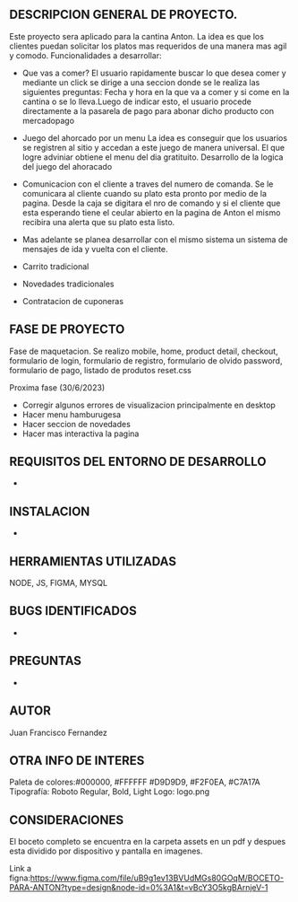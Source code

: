 ## DESCRIPCION GENERAL DE PROYECTO.
Este proyecto sera aplicado para la cantina Anton. La idea es que los clientes puedan solicitar los platos mas requeridos de una manera mas agil y comodo.
Funcionalidades a desarrollar:
- Que vas a comer?
    El usuario rapidamente buscar lo que desea comer y mediante un click se dirige a una seccion donde se le realiza las siguientes preguntas: Fecha y hora en la que va a comer y si come en la cantina o se lo lleva.Luego de indicar esto, el usuario procede directamente a la pasarela de pago para abonar dicho producto con mercadopago

- Juego del ahorcado por un menu
    La idea es conseguir que los usuarios se registren al sitio y accedan a este juego de manera universal. El que logre adviniar obtiene el menu del dia gratituito. 
    Desarrollo de la logica del juego del ahoracado

- Comunicacion con el cliente a traves del numero de comanda. Se le comunicara al cliente cuando su plato esta pronto por medio de la pagina. Desde la caja se digitara el nro de comando y si el cliente que esta esperando tiene el ceular abierto en la pagina de Anton el mismo recibira una alerta que su plato esta listo.
- Mas adelante se planea desarrollar con el mismo sistema un sistema de mensajes de ida y vuelta con el cliente.

- Carrito tradicional
- Novedades tradicionales
- Contratacion de cuponeras


## FASE DE PROYECTO
Fase de maquetacion. Se realizo mobile, home, product detail, checkout, formulario de login, formulario de registro, formulario de olvido password, formulario de pago, listado de produtos
reset.css

Proxima fase (30/6/2023)
* Corregir algunos errores de visualizacion principalmente en desktop
* Hacer menu hamburugesa
* Hacer seccion de novedades
* Hacer mas interactiva la pagina 

## REQUISITOS DEL ENTORNO DE DESARROLLO
-

## INSTALACION
-

## HERRAMIENTAS UTILIZADAS
NODE, JS, FIGMA, MYSQL

## BUGS IDENTIFICADOS 
-

## PREGUNTAS
-

## AUTOR
Juan Francisco Fernandez

## OTRA INFO DE INTERES
Paleta de colores:#000000, #FFFFFF #D9D9D9, #F2F0EA, #C7A17A
Tipografía: Roboto Regular, Bold, Light
Logo: logo.png

## CONSIDERACIONES
El boceto completo se encuentra en la carpeta assets en un pdf y despues esta dividido por dispositivo y pantalla en imagenes.

Link a figna:https://www.figma.com/file/uB9g1ev13BVUdMGs80GOqM/BOCETO-PARA-ANTON?type=design&node-id=0%3A1&t=vBcY3O5kgBArnjeV-1
